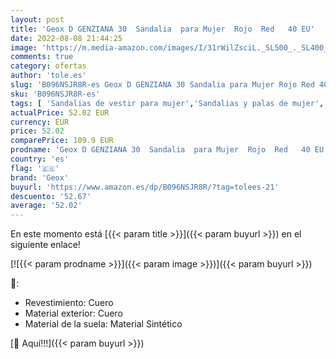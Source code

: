 ```yaml
---
layout: post
title: 'Geox D GENZIANA 30  Sandalia  para Mujer  Rojo  Red   40 EU'
date: 2022-08-08 21:44:25
image: 'https://m.media-amazon.com/images/I/31rWilZsciL._SL500_._SL400_.jpg'
comments: true
category: ofertas
author: 'tole.es'
slug: 'B096NSJR8R-es Geox D GENZIANA 30 Sandalia para Mujer Rojo Red 40 EU'
sku: 'B096NSJR8R-es'
tags: [ 'Sandalias de vestir para mujer','Sandalias y palas de mujer','Zapatos','Zapatos para mujer','Zapatos y complementos','geox','sandalia','🇪🇸', ]
actualPrice: 52.02 EUR
currency: EUR
price: 52.02
comparePrice: 109.9 EUR
prodname: 'Geox D GENZIANA 30  Sandalia  para Mujer  Rojo  Red   40 EU'
country: 'es'
flag: '🇪🇸'
brand: 'Geox'
buyurl: 'https://www.amazon.es/dp/B096NSJR8R/?tag=tolees-21'
descuento: '52.67'
average: '52.02'
---
```


En este momento está [{{< param title >}}]({{< param buyurl >}}) en el siguiente enlace!

[![{{< param prodname >}}]({{< param image >}})]({{< param buyurl >}})

🔎:

- Revestimiento: Cuero
- Material exterior: Cuero
- Material de la suela: Material Sintético

[🛒 Aquí!!!]({{< param buyurl >}})
